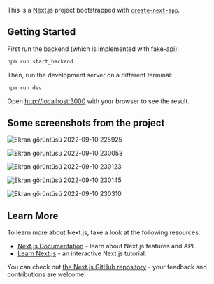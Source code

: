 This is a [Next.js](https://nextjs.org/) project bootstrapped with [`create-next-app`](https://github.com/vercel/next.js/tree/canary/packages/create-next-app).

## Getting Started
First run the backend (which is implemented with fake-api):
```bash
npm run start_backend
```
Then, run the development server on a different terminal:

```bash
npm run dev
```

Open [http://localhost:3000](http://localhost:3000) with your browser to see the result.

## Some screenshots from the project
![Ekran görüntüsü 2022-09-10 225925](https://user-images.githubusercontent.com/72765259/189500051-759c7b8d-fb9c-47be-8afb-72e51a2ad851.png)


![Ekran görüntüsü 2022-09-10 230053](https://user-images.githubusercontent.com/72765259/189500053-b2f30031-1a67-480e-a406-0903254e2f84.png)


![Ekran görüntüsü 2022-09-10 230123](https://user-images.githubusercontent.com/72765259/189500054-1b7f36a9-3127-4256-a02b-361843adc3dd.png)


![Ekran görüntüsü 2022-09-10 230145](https://user-images.githubusercontent.com/72765259/189500055-67c8af6d-e492-48f7-b490-cd6dec64c631.png)


![Ekran görüntüsü 2022-09-10 230310](https://user-images.githubusercontent.com/72765259/189500059-ce0ac7a8-3596-4963-99c1-a63d16ca5edc.png)

## Learn More

To learn more about Next.js, take a look at the following resources:

- [Next.js Documentation](https://nextjs.org/docs) - learn about Next.js features and API.
- [Learn Next.js](https://nextjs.org/learn) - an interactive Next.js tutorial.

You can check out [the Next.js GitHub repository](https://github.com/vercel/next.js/) - your feedback and contributions are welcome!
